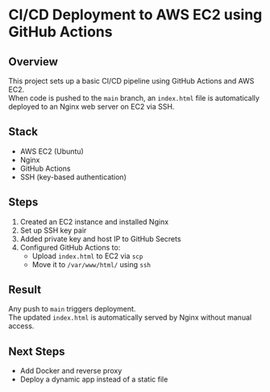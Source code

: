 # CI/CD Deployment to AWS EC2 using GitHub Actions

## Overview

This project sets up a basic CI/CD pipeline using GitHub Actions and AWS EC2.  
When code is pushed to the `main` branch, an `index.html` file is automatically deployed to an Nginx web server on EC2 via SSH.

## Stack

- AWS EC2 (Ubuntu)
- Nginx
- GitHub Actions
- SSH (key-based authentication)

## Steps

1. Created an EC2 instance and installed Nginx
2. Set up SSH key pair
3. Added private key and host IP to GitHub Secrets
4. Configured GitHub Actions to:
   - Upload `index.html` to EC2 via `scp`
   - Move it to `/var/www/html/` using `ssh`

## Result

Any push to `main` triggers deployment.  
The updated `index.html` is automatically served by Nginx without manual access.

## Next Steps

- Add Docker and reverse proxy
- Deploy a dynamic app instead of a static file
